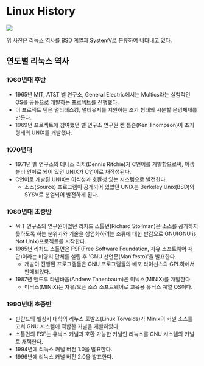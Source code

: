 # Linux History

<img src="https://upload.wikimedia.org/wikipedia/commons/thumb/6/63/Unix_timeline.ko.png/300px-Unix_timeline.ko.png">
   
위 사진은 리눅스 역사를 BSD 계열과 SystemV로 분류하여 나타내고 있다.

## 연도별 리눅스 역사

### 1960년대 후반

- 1965년 MIT, AT&T 벨 연구소, General Electric에서는 Multics라는 실험적인 OS를 공동으로 개발하는 프로젝트를 진행했다.
- 이 프로젝트 팀은 멀티태스킹, 멀티유저를 지원하는 초기 형태의 시분할 운영체제를 만든다.
- 1969년 프로젝트에 참여했던 벨 연구소 연구원 켐 톰슨(Ken Thompson)이 초기 형태의 UNIX를 개발했다.

### 1970년대

- 1971년 벨 연구소의 데니스 리치(Dennis Ritchie)가 C언어를 개발함으로써, 어셈블리 언어로 되어 있던 UNIX가 C언어로 재작성된다.
- C언어로 개발된 UNIX는 이식성과 호환성 있는 시스템으로 발전한다.
  - 소스(Source) 프로그램이 공개되어 있었던 UNIX는 Berkeley Unix(BSD)와 SYSV로 분열되어 발전하게 된다.

### 1980년대 초중반

- MIT 연구소의 연구원이었던 리처드 스톨먼(Richard Stollman)은 소스를 공개하지 못하도록 하는 분위기와 기술을 상업화하려는 조류에 대한 반감으로 GNU(GNU is Not Unix)프로젝트를 시작한다.
- 1985년 리처드 스톨먼은 FSF(Free Software Foundation, 자유 소프트웨어 재단)이라는 비영리 단체를 설립 후 'GNU 선언문(Manifesto)'을 발표한다.
  - 개발이 진행된 프로그램들은 GNU 프로그램들의 배포 라이선스의 GPL하에서 판매되었다.
- 1987년 앤드루 타넨바움(Andrew Tanenbaum)은 미닉스(MINIX)를 개발한다.
  - 미닉스(MINIX)는 자유/오픈 소스 소프트웨어로 교육용 유닉스 계열 OS이다.

### 1990년대 초중반

- 핀란드의 헬싱키 대학의 리누스 토발즈(Linux Torvalds)가 Minix의 커널 소스를 고쳐 GNU 시스템에 적합한 커널을 개발하였다.
- 스톨먼의 FSF는 유닉스 커널과 호환 가능한 커널인 리눅스를 GNU 시스템의 커널로 채택한다.
- 1994년에 리눅스 커널 버전 1.0을 발표한다.
- 1996년에 리눅스 커널 버전 2.0을 발표한다.
